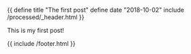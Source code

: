 {{ 
  define title "The first post"
  define date "2018-10-02"
  include /processed/_header.html
}}

This is my first post!

{{ include /footer.html }}